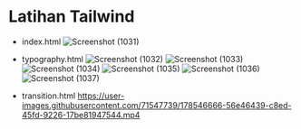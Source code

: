 # Latihan Tailwind

* index.html
![Screenshot (1031)](https://user-images.githubusercontent.com/71547739/178539787-267e1fe9-428c-4978-8875-55455bf919d3.png)

* typography.html
![Screenshot (1032)](https://user-images.githubusercontent.com/71547739/178539950-e08ce8fb-2bd8-48a2-bc55-2ce39923f64f.png)
![Screenshot (1033)](https://user-images.githubusercontent.com/71547739/178539962-db11d48f-6a3e-4bcb-bb5b-a1130c130994.png)
![Screenshot (1034)](https://user-images.githubusercontent.com/71547739/178539965-0219573d-0121-4bab-a223-952ba7ecd3e7.png)
![Screenshot (1035)](https://user-images.githubusercontent.com/71547739/178539967-dc8f27bf-ead4-4321-a0c5-f3e43e022201.png)
![Screenshot (1036)](https://user-images.githubusercontent.com/71547739/178539971-2c302f3e-ca6d-42f1-b3b2-6bc41a473fb1.png)
![Screenshot (1037)](https://user-images.githubusercontent.com/71547739/178539975-ab82b686-e366-41fc-97eb-918db640b79b.png)

* transition.html
https://user-images.githubusercontent.com/71547739/178546666-56e46439-c8ed-45fd-9226-17be81947544.mp4

